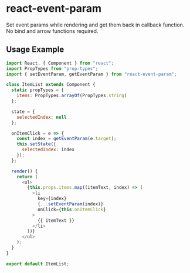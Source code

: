 # react-event-param

Set event params while rendering and get them back in callback function.
No bind and arrow functions required.

## Usage Example

```javascript
import React, { Component } from "react";
import PropTypes from "prop-types";
import { setEventParam, getEventParam } from "react-event-param";

class ItemList extends Component {
  static propTypes = {
    items: PropTypes.arrayOf(PropTypes.string)
  };

  state = {
    selectedIndex: null
  };

  onItemClick = e => {
    const index = getEventParam(e.target);
    this.setState({
      selectedIndex: index
    });
  };

  render() {
    return (
      <ul>
        {this.props.items.map((itemText, index) => (
          <li
            key={index}
            {...setEventParam(index)}
            onClick={this.onItemClick}
          >
            {{ itemText }}
          </li>
        ))}
      </ul>
    );
  }
}

export default ItemList;

```
